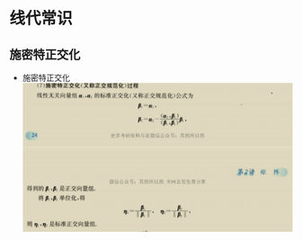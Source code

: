 # 线代常识

## 施密特正交化

- 施密特正交化![施密特正交化](https://raw.githubusercontent.com/Logible/Image/main/note_image/20221012160757.png)
